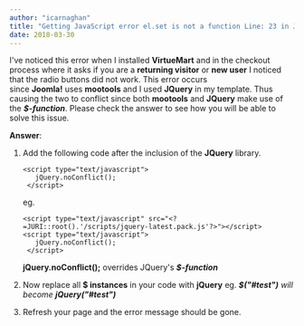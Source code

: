 ```yaml
---
author: "icarnaghan"
title: "Getting JavaScript error el.set is not a function Line: 23 in Joomla!"
date: 2018-03-30
---
```


I've noticed this error when I installed **VirtueMart** and in the checkout process where it asks if you are a **returning visitor** or **new user** I noticed that the radio buttons did not work. This error occurs since **Joomla!** uses **mootools** and I used **JQuery** in my template. Thus causing the two to conflict since both **mootools** and **JQuery** make use of the _**$-function**_. Please check the answer to see how you will be able to solve this issue.

**Answer**:

1. Add the following code after the inclusion of the **JQuery** library.
    
    ```
    <script type="text/javascript">
       jQuery.noConflict();
     </script>
    ```
    
    eg.
    
    ```
    <script type="text/javascript" src="<?=JURI::root().'/scripts/jquery-latest.pack.js'?>"></script>
    <script type="text/javascript">
       jQuery.noConflict();
     </script>
    ```
    
    **jQuery.noConflict();** overrides JQuery's **_$-function_**
2. Now replace all **$ instances** in your code with **jQuery** eg. _**$("#test")** will become_ _**jQuery("#test")**_
3. Refresh your page and the error message should be gone.
